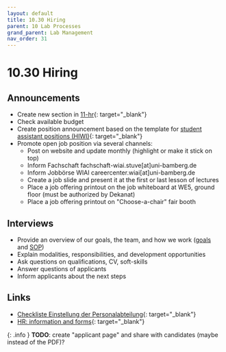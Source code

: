 ```yaml
---
layout: default
title: 10.30 Hiring
parent: 10 Lab Processes
grand_parent: Lab Management
nav_order: 31
---
```


# 10.30 Hiring

## Announcements

- Create new section in [11-hr](https://nc-2272638881871040784.nextcloud-ionos.com/index.php/apps/files/?dir=/10-lab/11_hr&fileid=58){: target="_blank"}
- Check available budget
- Create position announcement based on the template for [student assistant positions (HIWI)](https://github.com/digital-work-lab/handbook/raw/main/assets/docs/Ausschreibung-HIWI-Stellen.docx){: target="_blank"}
- Promote open job position via several channels:
  - Post on website and update monthly (highlight or make it stick on top)
  - Inform Fachschaft fachschaft-wiai.stuve[at]uni-bamberg.de
  - Inform Jobbörse WIAI careercenter.wiai[at]uni-bamberg.de
  - Create a job slide and present it at the first or last lesson of lectures
  - Place a job offering printout on the job whiteboard at WE5, ground floor (must be authorized by Dekanat)
  - Place a job offering printout on "Choose-a-chair" fair booth

## Interviews

- Provide an overview of our goals, the team, and how we work ([goals](../../00.goals.html) and [SOP](10.04.sop.html))
- Explain modalities, responsibilities, and development opportunities
- Ask questions on qualifications, CV, soft-skills
- Answer questions of applicants
- Inform applicants about the next steps

## Links

- [Checkliste Einstellung der Personalabteilung](https://www.uni-bamberg.de/fileadmin/abt-personal/Homepage_ab_2016-03/11_Formulare_Infos_Merkblaetter/Checklisten_bei_Einstellung_und_Beendigung/Checkliste_Einstellung.pdf){: target="_blank"}
- [HR: information and forms](https://www.uni-bamberg.de/abt-personal/formulare-infos-und-merkblaetter/){: target="_blank"}

{: .info }
**TODO**: create "applicant page" and share with candidates (maybe instead of the PDF)?

